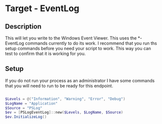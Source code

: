 # Target - EventLog

## Description

This will let you write to the Windows Event Viewer.  This uses the *-EventLog commands currently to do its work.  I recommend that you run ths setup commands before you need your script to work.  This way you can test to confirm that it is working for you.

## Setup

If you do not run your process as an administrator I have some commands that you will need to run to be ready for this endpoint.

```Powershell

$Levels = @("Information", "Warning", "Error", "Debug")
$LogName = "Application"
$Source = "PSLog"
$ev = [PSLogEventLog]::new($Levels, $LogName, $Source)
$ev.InitializeLog()

```